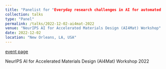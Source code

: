 ```yaml
---
title: "Panelist for "Everyday research challenges in AI for automated materials design""
collection: talks
type: "Panel"
permalink: /talks/2022-12-02-ai4mat-2022
venue: "NeurIPS AI for Accelerated Materials Design (AI4Mat) Workshop"
date: 2022-12-02
location: "New Orleans, LA, USA"
---
```


[event page](https://sites.google.com/view/ai4mat/schedule?authuser=0)

NeurIPS AI for Accelerated Materials Design (AI4Mat) Workshop 2022  
